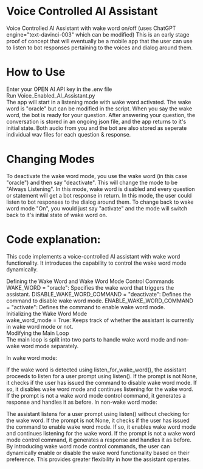 # Voice Controlled AI Assistant
Voice Controlled AI Assistant with wake word on/off (uses ChatGPT engine="text-davinci-003" which can be modified)
This is an early stage proof of concept that will eventually be a mobile app that the user can use to listen to bot responses pertaining to the voices and dialog around them.  
# How to Use
Enter your OPEN AI API key in the .env file <br>
Run Voice_Enabled_AI_Assistant.py <br>
The app will start in a listening mode with wake word activated.  The wake word is "oracle" but can be modified in the script.  When you say the wake word, the bot is ready for your question.  After answering your question, the conversation is stored in an ongoing json file, and the app returns to it's initial state.  Both audio from you and the bot are also stored as seperate individual wav files for each question & response. 
# Changing Modes
To deactivate the wake word mode, you use the wake word (in this case "oracle") and then say "deactivate".  This will change the mode to be "Always Listening".  In this mode, wake word is disabled and every question or statement will get a bot response in return.  In this mode, the user could listen to bot responses to the dialog around them.  To change back to wake word mode "On", you would just say "activate" and the mode will switch back to it's initial state of wake word on.  
# Code explanation:
This code implements a voice-controlled AI assistant with wake word functionality. It introduces the capability to control the wake word mode dynamically.

Defining the Wake Word and Wake Word Mode Control Commands
WAKE_WORD = "oracle": Specifies the wake word that triggers the assistant.
DISABLE_WAKE_WORD_COMMAND = "deactivate": Defines the command to disable wake word mode.
ENABLE_WAKE_WORD_COMMAND = "activate": Defines the command to enable wake word mode.<br>
Initializing the Wake Word Mode<br>
wake_word_mode = True: Keeps track of whether the assistant is currently in wake word mode or not.<br>
Modifying the Main Loop<br>
The main loop is split into two parts to handle wake word mode and non-wake word mode separately.<br>

In wake word mode:<br>

If the wake word is detected using listen_for_wake_word(), the assistant proceeds to listen for a user prompt using listen().
If the prompt is not None, it checks if the user has issued the command to disable wake word mode.
If so, it disables wake word mode and continues listening for the wake word.
If the prompt is not a wake word mode control command, it generates a response and handles it as before.
In non-wake word mode:

The assistant listens for a user prompt using listen() without checking for the wake word.
If the prompt is not None, it checks if the user has issued the command to enable wake word mode.
If so, it enables wake word mode and continues listening for the wake word.
If the prompt is not a wake word mode control command, it generates a response and handles it as before.
By introducing wake word mode control commands, the user can dynamically enable or disable the wake word functionality based on their preference. This provides greater flexibility in how the assistant operates.
